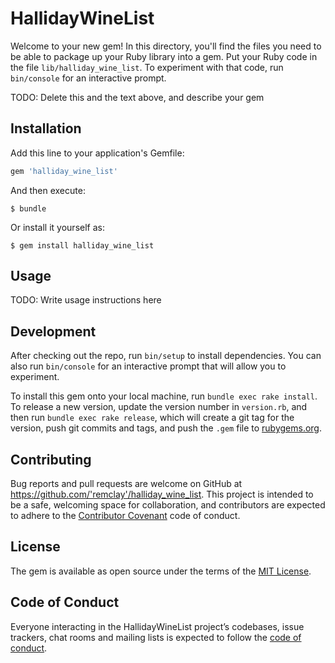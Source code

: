 # HallidayWineList

Welcome to your new gem! In this directory, you'll find the files you need to be able to package up your Ruby library into a gem. Put your Ruby code in the file `lib/halliday_wine_list`. To experiment with that code, run `bin/console` for an interactive prompt.

TODO: Delete this and the text above, and describe your gem

## Installation

Add this line to your application's Gemfile:

```ruby
gem 'halliday_wine_list'
```

And then execute:

    $ bundle

Or install it yourself as:

    $ gem install halliday_wine_list

## Usage

TODO: Write usage instructions here

## Development

After checking out the repo, run `bin/setup` to install dependencies. You can also run `bin/console` for an interactive prompt that will allow you to experiment.

To install this gem onto your local machine, run `bundle exec rake install`. To release a new version, update the version number in `version.rb`, and then run `bundle exec rake release`, which will create a git tag for the version, push git commits and tags, and push the `.gem` file to [rubygems.org](https://rubygems.org).

## Contributing

Bug reports and pull requests are welcome on GitHub at https://github.com/'remclay'/halliday_wine_list. This project is intended to be a safe, welcoming space for collaboration, and contributors are expected to adhere to the [Contributor Covenant](http://contributor-covenant.org) code of conduct.

## License

The gem is available as open source under the terms of the [MIT License](https://opensource.org/licenses/MIT).

## Code of Conduct

Everyone interacting in the HallidayWineList project’s codebases, issue trackers, chat rooms and mailing lists is expected to follow the [code of conduct](https://github.com/'remclay'/halliday_wine_list/blob/master/CODE_OF_CONDUCT.md).
